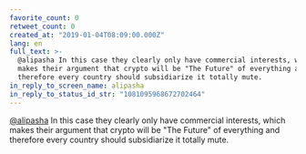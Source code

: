 ```yaml
---
favorite_count: 0
retweet_count: 0
created_at: "2019-01-04T08:09:00.000Z"
lang: en
full_text: >-
  @alipasha In this case they clearly only have commercial interests, which
  makes their argument that crypto will be "The Future" of everything and
  therefore every country should subsidiarize it totally mute.
in_reply_to_screen_name: alipasha
in_reply_to_status_id_str: "1081095968672702464"
---
```


[@alipasha](https://twitter.com/alipasha) In this case they clearly only have
commercial interests, which makes their argument that crypto will be "The
Future" of everything and therefore every country should subsidiarize it totally
mute.

